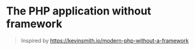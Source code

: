 # The PHP application without framework

> Inspired by https://kevinsmith.io/modern-php-without-a-framework
